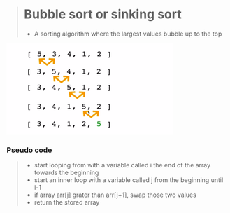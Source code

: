 > # Bubble sort or sinking sort
> 
> - A sorting algorithm where the largest values bubble up to the top 

![bubble sort!](../../assets/bubble.png "buble sort")


### Pseudo code 

>
> - start looping from with a variable called i the end of the array towards the beginning
> - start an inner loop with a variable called j from the beginning until i-1
> - if array arr[j] grater than arr[j+1], swap those two values
> - return the stored array 
